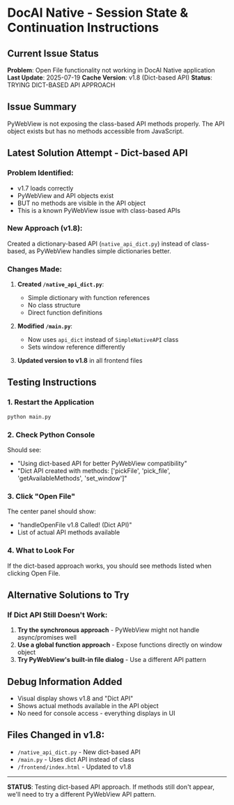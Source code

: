 # DocAI Native - Session State & Continuation Instructions

## Current Issue Status
**Problem**: Open File functionality not working in DocAI Native application
**Last Update**: 2025-07-19
**Cache Version**: v1.8 (Dict-based API)
**Status**: TRYING DICT-BASED API APPROACH

## Issue Summary
PyWebView is not exposing the class-based API methods properly. The API object exists but has no methods accessible from JavaScript.

## Latest Solution Attempt - Dict-based API

### Problem Identified:
- v1.7 loads correctly
- PyWebView and API objects exist
- BUT no methods are visible in the API object
- This is a known PyWebView issue with class-based APIs

### New Approach (v1.8):
Created a dictionary-based API (`native_api_dict.py`) instead of class-based, as PyWebView handles simple dictionaries better.

### Changes Made:

1. **Created `/native_api_dict.py`**:
   - Simple dictionary with function references
   - No class structure
   - Direct function definitions

2. **Modified `/main.py`**:
   - Now uses `api_dict` instead of `SimpleNativeAPI` class
   - Sets window reference differently

3. **Updated version to v1.8** in all frontend files

## Testing Instructions

### 1. Restart the Application
```bash
python main.py
```

### 2. Check Python Console
Should see:
- "Using dict-based API for better PyWebView compatibility"
- "Dict API created with methods: ['pickFile', 'pick_file', 'getAvailableMethods', 'set_window']"

### 3. Click "Open File"
The center panel should show:
- "handleOpenFile v1.8 Called! (Dict API)"
- List of actual API methods available

### 4. What to Look For
If the dict-based approach works, you should see methods listed when clicking Open File.

## Alternative Solutions to Try

### If Dict API Still Doesn't Work:

1. **Try the synchronous approach** - PyWebView might not handle async/promises well
2. **Use a global function approach** - Expose functions directly on window object
3. **Try PyWebView's built-in file dialog** - Use a different API pattern

## Debug Information Added
- Visual display shows v1.8 and "Dict API"
- Shows actual methods available in the API object
- No need for console access - everything displays in UI

## Files Changed in v1.8:
- `/native_api_dict.py` - New dict-based API
- `/main.py` - Uses dict API instead of class
- `/frontend/index.html` - Updated to v1.8

---
**STATUS**: Testing dict-based API approach. If methods still don't appear, we'll need to try a different PyWebView API pattern.